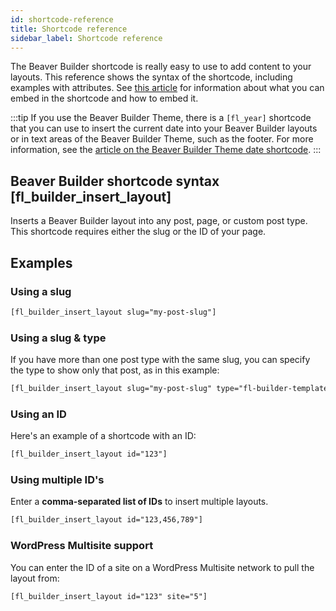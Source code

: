```yaml
---
id: shortcode-reference
title: Shortcode reference
sidebar_label: Shortcode reference
---
```


The Beaver Builder shortcode is really easy to use to add content to your
layouts. This reference shows the syntax of the shortcode, including examples
with attributes. See [this article](/beaver-builder/advanced-builder-techniques/shortcodes/use-shortcodes-in-your-layouts.md) for information about what you can
embed in the shortcode and how to embed it.

:::tip
If you use the Beaver Builder Theme, there is a `[fl_year]` shortcode
that you can use to insert the current date into your Beaver Builder layouts
or in text areas of the Beaver Builder Theme, such as the footer. For more
information, see the [article on the Beaver Builder Theme date shortcode](/bb-theme/defaults-for-layouts-content/shortcode-for-current-date).
:::

## Beaver Builder shortcode syntax [fl_builder_insert_layout]

Inserts a Beaver Builder layout into any post, page, or custom post type. This shortcode requires either the slug or the ID of your page.

## Examples

### Using a slug

```html
[fl_builder_insert_layout slug="my-post-slug"]
```

### Using a slug & type
If you have more than one post type with the same slug, you can specify the
type to show only that post, as in this example:

```html
[fl_builder_insert_layout slug="my-post-slug" type="fl-builder-template"]
```

### Using an ID
Here's an example of a shortcode with an ID:

```html
[fl_builder_insert_layout id="123"]
```

### Using multiple ID's
Enter a **comma-separated list of IDs** to insert multiple layouts.

```html
[fl_builder_insert_layout id="123,456,789"]
```

### WordPress Multisite support
You can enter the ID of a site on a WordPress Multisite network to pull the layout from:

```html
[fl_builder_insert_layout id="123" site="5"]
```
